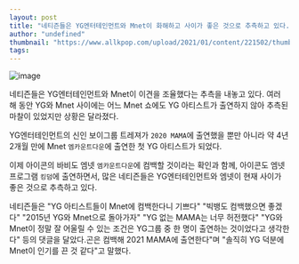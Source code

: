 ```yaml
---
layout: post
title: "네티즌들은 YG엔터테인먼트와 Mnet이 화해하고 사이가 좋은 것으로 추측하고 있다."
author: "undefined"
thumbnail: "https://www.allkpop.com/upload/2021/01/content/221502/thumb/1611345729-image.png"
tags: 
---
```



![image](https://www.allkpop.com/upload/2021/01/content/221502/1611345729-image.png)

네티즌들은 YG엔터테인먼트와 Mnet이 이견을 조율했다는 추측을 내놓고 있다. 여러 해 동안 YG와 Mnet 사이에는 어느 Mnet 쇼에도 YG 아티스트가 출연하지 않아 추측된 마찰이 있었지만 상황은 달라졌다.

YG엔터테인먼트의 신인 보이그룹 트레져가 `2020 MAMA`에 출연했을 뿐만 아니라 약 4년 2개월 만에 Mnet `엠카운트다운`에 출연한 첫 YG 아티스트가 되었다.

이제 아이콘의 바비도 엠넷 `엠카운트다운`에 컴백할 것이라는 확인과 함께, 아이콘도 엠넷 프로그램 `킹덤`에 출연하면서, 많은 네티즌들은 YG엔터테인먼트와 엠넷이 현재 사이가 좋은 것으로 추측하고 있다.

네티즌들은 "YG 아티스트들이 Mnet에 컴백한다니 기쁘다" "빅뱅도 컴백했으면 좋겠다" "2015년 YG와 Mnet으로 돌아가자" "YG 없는 MAMA는 너무 허전했다" "YG와 Mnet이 정말 잘 어울릴 수 있는 조건은 YG그룹 중 한 명이 출연하는 것이었다고 생각한다" 등의 댓글을 달았다.곤은 컴백해 2021 MAMA에 출연한다"며 "솔직히 YG 덕분에 Mnet이 인기를 끈 것 같다"고 말했다.